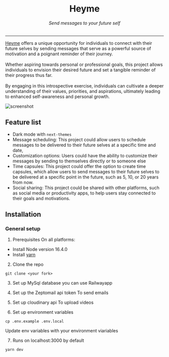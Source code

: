 <div align="center">
<h1>Heyme</h1>
<h6><i>Send messages to your future self</i></h6>
<hr />
</div>

[Heyme](https://heyme.io) offers a unique opportunity for individuals to connect with their future selves by sending messages that serve as a powerful source of motivation and a poignant reminder of their journey.
</br>
</br>
Whether aspiring towards personal or professional goals, this project allows individuals to envision their desired future and set a tangible reminder of their progress thus far.
</br>
</br>
By engaging in this introspective exercise, individuals can cultivate a deeper understanding of their values, priorities, and aspirations, ultimately leading to enhanced self-awareness and personal growth.

![screenshot](https://res.cloudinary.com/dq5e0bbl8/image/upload/v1678282734/Screenshot_2023-03-08_at_14.38.05_srmw0p.png)

## Feature list

- Dark mode with `next-themes`
- Message scheduling: This project could allow users to schedule messages to be delivered to their future selves at a specific time and date,
- Customization options: Users could have the ability to customize their messages by sending to themselves directly or to someone else
- Time capsules: This project could offer the option to create time capsules, which allow users to send messages to their future selves to be delivered at a specific point in the future, such as 5, 10, or 20 years from now.
- Social sharing: This project could be shared with other platforms, such as social media or productivity apps, to help users stay connected to their goals and motivations.

## Installation

### General setup

1. Prerequisites
On all platforms:
- Install Node version 16.4.0
- Install [yarn](https://classic.yarnpkg.com/lang/en/docs/install)



2. Clone the repo
```
git clone <your fork>
```


 3. Set up MySql database
you can use Railwayapp



4. Set up the Zeptomail api token
To send emails



5.  Set up cloudinary api 
To upload videos



6. Set up environment variables
```
cp .env.example .env.local
```
Update env variables with your environment viariables


7. Runs on localhost:3000 by default
```
yarn dev
```

